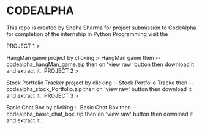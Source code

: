 # CODEALPHA
This repo is created by Sneha Sharma for project submission to CodeAlpha for completion of the internship in Python Programming visit the

PROJECT 1 >

HangMan game project by clicking :- HangMan game then -- codealpha_hangMan_game.zip then on 'view raw' button then download it and extract it..
PROJECT 2 >

Stock Portfolio Tracker project by clicking :- Stock Portfolio Tracke then -- codealpha_stock_Portfolio.zip then on 'view raw' button then download it and extract it..
PROJECT 3 >

Basic Chat Box by clicking :- Basic Chat Box then -- codealpha_basic_chat_box.zip then on 'view raw' button then download it and extract it..
